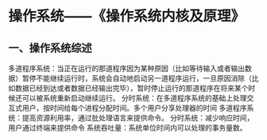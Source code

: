 # 操作系统——《操作系统内核及原理》
## 一、操作系统综述
多道程序系统：当正在运行的那道程序因为某种原因（比如等待输入或者输出数据）暂停不能继续运行时，系统会自动地启动另一道程序运行，一旦原因消除（比如数据已经到达或者数据已经输出完毕），暂时停止运行的那道程序在将来某个时候还可以被系统重新启动继续运行。
分时系统：在多道程序系统的基础上处理交互式用户，按时间给每个进程分配时间。多个用户分享处理器的时间
多道程序系统：提高资源利用率，通过批处理语言来提供命令。
分时系统：减少响应时间，用户通过终端来提供命令
系统吞吐量：系统单位时间内可以处理的事务量数。
